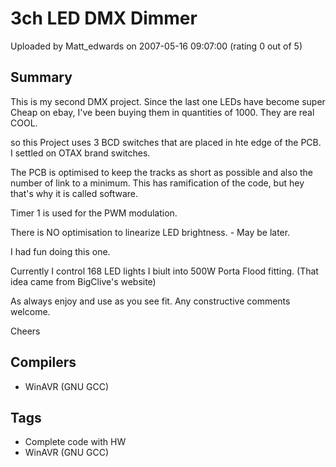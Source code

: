 # 3ch LED DMX Dimmer

Uploaded by Matt_edwards on 2007-05-16 09:07:00 (rating 0 out of 5)

## Summary

This is my second DMX project. Since the last one LEDs have become super Cheap on ebay, I've been buying them in quantities of 1000. They are real COOL.


so this Project uses 3 BCD switches that are placed in hte edge of the PCB. I settled on OTAX brand switches.  

The PCB is optimised to keep the tracks as short as possible and also the number of link to a minimum. This has ramification of the code, but hey that's why it is called software.  

Timer 1 is used for the PWM modulation.  

There is NO optimisation to linearize LED brightness. - May be later.


I had fun doing this one.  

Currently I control 168 LED lights I biult into 500W Porta Flood fitting. (That idea came from BigClive's website)


As always enjoy and use as you see fit. Any constructive comments welcome.  

Cheers

## Compilers

- WinAVR (GNU GCC)

## Tags

- Complete code with HW
- WinAVR (GNU GCC)
